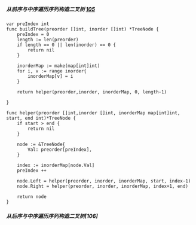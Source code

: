 
##### 从前序与中序遍历序列构造二叉树 [105](https://leetcode-cn.com/problems/construct-binary-tree-from-preorder-and-inorder-traversal/)

```
var preIndex int
func buildTree(preorder []int, inorder []int) *TreeNode {
    preIndex = 0
    length := len(preorder)
    if length == 0 || len(inorder) == 0 {
        return nil
    }

    inorderMap := make(map[int]int)
    for i, v := range inorder{
        inorderMap[v] = i
    }

    return helper(preorder,inorder, inorderMap, 0, length-1)

}

func helper(preorder []int,inorder []int, inorderMap map[int]int, start, end int)*TreeNode {
    if start > end {
        return nil
    }

    node := &TreeNode{
        Val: preorder[preIndex],
    }

    index := inorderMap[node.Val]
    preIndex ++

    node.Left = helper(preorder, inorder, inorderMap, start, index-1)
    node.Right = helper(preorder, inorder, inorderMap, index+1, end)

    return node
}
```
##### 从后序与中序遍历序列构造二叉树[106] 

```

```